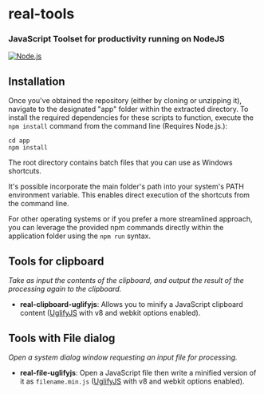 # real-tools

### JavaScript Toolset for productivity running on NodeJS

[![Node.js](https://img.shields.io/badge/node.js-20.11.0-0?logo=node.js&labelColor=233056&color=65b849)](https://nodejs.org/)

## Installation

Once you've obtained the repository (either by cloning or unzipping it), navigate to the designated "app" folder within the extracted directory. To install the required dependencies for these scripts to function, execute the `npm install` command from the command line (Requires Node.js.):

```
cd app
npm install
```

The root directory contains batch files that you can use as Windows shortcuts.

It's possible incorporate the main folder's path into your system's PATH environment variable. This enables direct execution of the shortcuts from the command line.

For other operating systems or if you prefer a more streamlined approach, you can leverage the provided npm commands directly within the application folder using the `npm run` syntax.

## Tools for clipboard

_Take as input the contents of the clipboard, and output the result of the processing again to the clipboard._

- **real-clipboard-uglifyjs**: Allows you to minify a JavaScript clipboard content ([UglifyJS](https://github.com/mishoo/UglifyJS) with v8 and webkit options enabled).

## Tools with File dialog

_Open a system dialog window requesting an input file for processing._

- **real-file-uglifyjs**: Open a JavaScript file then write a minified version of it as `filename.min.js` ([UglifyJS](https://github.com/mishoo/UglifyJS) with v8 and webkit options enabled).
